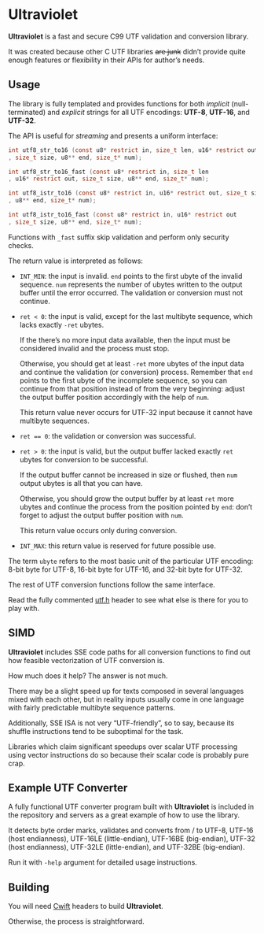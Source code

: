 # Ultraviolet

**Ultraviolet** is a fast and secure C99 UTF validation and conversion library.

It was created because other C UTF libraries ~~are junk~~ didn’t provide
quite enough features or flexibility in their APIs for author’s needs.

## Usage

The library is fully templated and provides functions for both
*implicit* (null-terminated) and *explicit* strings for all
UTF encodings: **UTF-8**, **UTF-16**, and **UTF-32**.

The API is useful for *streaming* and presents a uniform interface:

```c
int utf8_str_to16 (const u8* restrict in, size_t len, u16* restrict out
, size_t size, u8** end, size_t* num);

int utf8_str_to16_fast (const u8* restrict in, size_t len
, u16* restrict out, size_t size, u8** end, size_t* num);

int utf8_istr_to16 (const u8* restrict in, u16* restrict out, size_t size
, u8** end, size_t* num);

int utf8_istr_to16_fast (const u8* restrict in, u16* restrict out
, size_t size, u8** end, size_t* num);
```

Functions with `_fast` suffix skip validation and perform only security checks.

The return value is interpreted as follows:

  * `INT_MIN`: the input is invalid. `end` points to the first ubyte
    of the invalid sequence. `num` represents the number of ubytes
    written to the output buffer until the error occurred.
    The validation or conversion must not continue.

  * `ret < 0`: the input is valid, except for the last multibyte sequence,
    which lacks exactly `-ret` ubytes.

    If the there’s no more input data available, then the input must be
    considered invalid and the process must stop.

    Otherwise, you should get at least `-ret` more ubytes of the input data
    and continue the validation (or conversion) process. Remember that `end`
    points to the first ubyte of the incomplete sequence, so you can continue
    from that position instead of from the very beginning: adjust the output
    buffer position accordingly with the help of `num`.

    This return value never occurs for UTF-32 input
    because it cannot have multibyte sequences.

  * `ret == 0`: the validation or conversion was successful.

  * `ret > 0`: the input is valid, but the output buffer lacked exactly `ret`
    ubytes for conversion to be successful.

    If the output buffer cannot be increased in size or flushed, then `num`
    output ubytes is all that you can have.

    Otherwise, you should grow the output buffer by at least `ret` more ubytes
    and continue the process from the position pointed by `end`: don’t forget
    to adjust the output buffer position with `num`.

    This return value occurs only during conversion.

  * `INT_MAX`: this return value is reserved for future possible use.

The term `ubyte` refers to the most basic unit of the particular UTF encoding:
8-bit byte for UTF-8, 16-bit byte for UTF-16, and 32-bit byte for UTF-32.

The rest of UTF conversion functions follow the same interface.

Read the fully commented [utf.h](https://github.com/garnetius/ultraviolet/blob/master/utf/utf.h)
header to see what else is there for you to play with.

## SIMD

**Ultraviolet** includes SSE code paths for all conversion functions
to find out how feasible vectorization of UTF conversion is.

How much does it help? The answer is not much.

There may be a slight speed up for texts composed in several languages
mixed with each other, but in reality inputs usually come in one language
with fairly predictable multibyte sequence patterns.

Additionally, SSE ISA is not very “UTF-friendly”, so to say, because its
shuffle instructions tend to be suboptimal for the task.

Libraries which claim significant speedups over scalar UTF processing
using vector instructions do so because their scalar code
is probably pure crap.

## Example UTF Converter

A fully functional UTF converter program built with **Ultraviolet** is included
in the repository and servers as a great example of how to use the library.

It detects byte order marks, validates and converts from / to UTF-8,
UTF-16 (host endianness), UTF-16LE (little-endian), UTF-16BE (big-endian),
UTF-32 (host endianness), UTF-32LE (little-endian), and UTF-32BE (big-endian).

Run it with `-help` argument for detailed usage instructions.

## Building

You will need [Cwift](https://github.com/garnetius/cwift) headers
to build **Ultraviolet**.

Otherwise, the process is straightforward.
